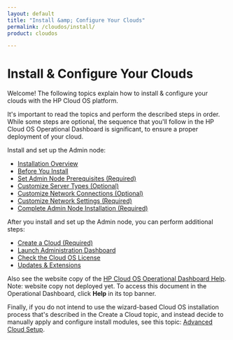 ```yaml
---
layout: default
title: "Install &amp; Configure Your Clouds"
permalink: /cloudos/install/
product: cloudos

---
```


# Install &amp; Configure Your Clouds

Welcome! The following topics explain how to install &amp; configure your clouds with the HP Cloud OS platform. 

It's important to read the topics and perform the described steps in order. While some steps are optional, the sequence that you'll follow in 
the HP Cloud OS Operational Dashboard is significant, to ensure a proper deployment of your cloud. 

Install and set up the Admin node:

* [Installation Overview](/cloudos/install/overview/)
* [Before You Install](/cloudos/install/before-you-install/)
* [Set Admin Node Prerequisites (Required)](/cloudos/install/admin-node-prerequisites/)
* [Customize Server Types (Optional)](/cloudos/install/customize-server-types/)
* [Customize Network Connections (Optional)](/cloudos/install/customize-network-connections/)
* [Customize Network Settings (Required)](/cloudos/install/customize-network-settings/)
* [Complete Admin Node Installation (Required)](/cloudos/install/complete-admin-node-installation/)

After you install and set up the Admin node, you can perform additional steps:

* [Create a Cloud (Required)](/cloudos/install/create-cloud/) 
* [Launch Administration Dashboard](/cloudos/install/launch-admin-dashboard/)
* [Check the Cloud OS License](/cloudos/install/license/)
* [Updates &amp; Extensions](/cloudos/install/updates-extensions/)

Also see the website copy of the [HP Cloud OS Operational Dashboard Help](http://docs.hpcloud.com/cloudos/operational-dashboard/index.htm). 
Note: website copy not deployed yet. To access this document in the Operational Dashboard, click **Help** in its top banner.

Finally, if you do not intend to use the wizard-based Cloud OS installation process that's described in the Create a Cloud topic, and instead decide to manually apply and configure install modules, see this topic: [Advanced Cloud Setup](/cloudos/install/advanced-cloud-setup/).

